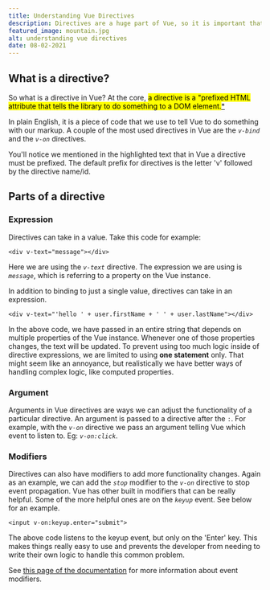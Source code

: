 ```yaml
---
title: Understanding Vue Directives
description: Directives are a huge part of Vue, so it is important that we understand them as developers. Not only are they an essential part of the Vue framework out of the box, but by understanding them more fully we can create more powerful functionality in our apps.
featured_image: mountain.jpg
alt: understanding vue directives
date: 08-02-2021
---
```


## What is a directive?

So what is a directive in Vue? At the core, <mark>a directive is a "prefixed HTML attribute that tells the library to do something to a DOM element.</mark>[\*](https://012.vuejs.org/guide/directives.html)

In plain English, it is a piece of code that we use to tell Vue to do something with our markup. A couple of the most used directives in Vue are the _`v-bind`_ and the _`v-on`_ directives.

You'll notice we mentioned in the highlighted text that in Vue a directive must be prefixed. The default prefix for directives is the letter 'v' followed by the directive name/id.

## Parts of a directive

### Expression

Directives can take in a value. Take this code for example:

```
<div v-text="message"></div>
```

Here we are using the _`v-text`_ directive. The expression we are using is _`message`_, which is referring to a property on the Vue instance.

In addition to binding to just a single value, directives can take in an expression.

```
<div v-text="'hello ' + user.firstName + ' ' + user.lastName"></div>
```

In the above code, we have passed in an entire string that depends on multiple properties of the Vue instance. Whenever one of those properties changes, the text will be updated. To prevent using too much logic inside of directive expressions, we are limited to using **one statement** only. That might seem like an annoyance, but realistically we have better ways of handling complex logic, like computed properties.

### Argument

Arguments in Vue directives are ways we can adjust the functionality of a particular directive. An argument is passed to a directive after the `:`. For example, with the _`v-on`_ directive we pass an argument telling Vue which event to listen to. Eg: _`v-on:click`_.

### Modifiers

Directives can also have modifiers to add more functionality changes. Again as an example, we can add the _`stop`_ modifier to the _`v-on`_ directive to stop event propagation. Vue has other built in modifiers that can be really helpful. Some of the more helpful ones are on the _`keyup`_ event. See below for an example.

```
<input v-on:keyup.enter="submit">
```

The above code listens to the keyup event, but only on the 'Enter' key. This makes things really easy to use and prevents the developer from needing to write their own logic to handle this common problem.

See [this page of the documentation](https://vuejs.org/v2/guide/events.html#Event-Modifiers) for more information about event modifiers.
